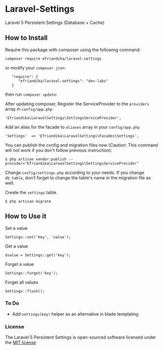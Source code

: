 # Laravel-Settings
Laravel 5 Persistent Settings (Database + Cache)

## How to Install
Require this package with composer using the following command:

    composer require efriandika/laravel-settings

or modify your `composer.json`:
   
       "require": {
          "efriandika/laravel-settings": "dev-labs"
       }
       
then run `composer update`:

After updating composer, Register the ServiceProvider to the `providers` array in `config/app.php`

    'Efriandika\LaravelSettings\SettingsServiceProvider',
    
Add an alias for the facade to `aliases` array in  your `config/app.php`

    'Settings'  => 'Efriandika\LaravelSettings\Facades\Settings',

You can publish the config and migration files now (Caution: This command will not work if you don't follow previous instruction):

    $ php artisan vendor:publish --provider="Efriandika\LaravelSettings\SettingsServiceProvider"
    
Change `config/settings.php` according to your needs. If you change `db_table`, don't forget to change the table's name
in the migration file as well.
    
Create the `settings` table. 

    $ php artisan migrate
    

## How to Use it

Set a value

    Settings::set('key', 'value');
    
Get a value

    $value = Settings::get('key');
    
Forget a value

    Settings::forget('key');

Forget all values

    Settings::flush();
    
### To Do

* Add `settings(key)` helper as an alternative in blade templating
      
### License

The Laravel 5 Persistent Settings is open-sourced software licensed under the [MIT license](http://opensource.org/licenses/MIT)


